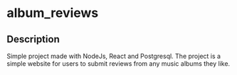 # album_reviews

## Description <br>
Simple project made with NodeJs, React and Postgresql. The project is a simple website for users to submit reviews from any music albums they like.
